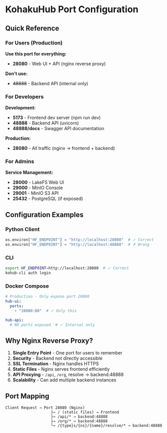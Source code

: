 # KohakuHub Port Configuration

## Quick Reference

### For Users (Production)

**Use this port for everything:**
- **28080** - Web UI + API (nginx reverse proxy)

**Don't use:**
- ~~48888~~ - Backend API (internal only)

### For Developers

**Development:**
- **5173** - Frontend dev server (npm run dev)
- **48888** - Backend API (uvicorn)
- **48888/docs** - Swagger API documentation

**Production:**
- **28080** - All traffic (nginx → frontend + backend)

### For Admins

**Service Management:**
- **28000** - LakeFS Web UI
- **29000** - MinIO Console
- **29001** - MinIO S3 API
- **25432** - PostgreSQL (if exposed)

## Configuration Examples

### Python Client
```python
os.environ["HF_ENDPOINT"] = "http://localhost:28080"  # ✓ Correct
os.environ["HF_ENDPOINT"] = "http://localhost:48888"  # ✗ Wrong
```

### CLI
```bash
export HF_ENDPOINT=http://localhost:28080  # ✓ Correct
kohub-cli auth login
```

### Docker Compose
```yaml
# Production - Only expose port 28080
hub-ui:
  ports:
    - "28080:80"  # ✓ Only this

hub-api:
  # NO ports exposed  # ✓ Internal only
```

## Why Nginx Reverse Proxy?

1. **Single Entry Point** - One port for users to remember
2. **Security** - Backend not directly accessible
3. **SSL Termination** - Nginx handles HTTPS
4. **Static Files** - Nginx serves frontend efficiently
5. **API Proxying** - `/api`, `/org`, resolve → backend:48888
6. **Scalability** - Can add multiple backend instances

## Port Mapping

```
Client Request → Port 28080 (Nginx)
                    ├→ / (static files) → Frontend
                    ├→ /api/* → backend:48888
                    ├→ /org/* → backend:48888
                    └→ /{type}s/{ns}/{name}/resolve/* → backend:48888
```
